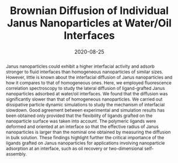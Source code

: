 ---
title: Brownian Diffusion of Individual Janus Nanoparticles at Water/Oil Interfaces
authors:
- Dapeng Wang
- 朱有亮
- Yuehua Zhao
- Christopher Y. Li
- Ashis Mukhopadhyay
- Zhao-Yan Sun
- Kaloian Koynov
- Hans-Jürgen Butt
date: '2020-08-25'
doi: 10.1021/acsnano.0c03291
publish_types: ['期刊文章']
publication: ACS Nano
publication_short: ACS Nano
abstract: Janus nanoparticles could exhibit a higher interfacial  activity and adsorb stronger to fluid interfaces than homogeneous  nanoparticles of similar sizes. However, little is known about the  interfacial diffusion of Janus nanoparticles and how it compares to that  of homogeneous ones. Here, we employed fluorescence correlation  spectroscopy to study the lateral diffusion of ligand-grafted Janus  nanoparticles adsorbed at water/oil interfaces. We found that the  diffusion was significantly slower than that of homogeneous  nanoparticles. We carried out dissipative particle dynamic simulations  to study the mechanism of interfacial slowdown. Good agreement between  experimental and simulation results has been obtained only provided that  the flexibility of ligands grafted on the nanoparticle surface was  taken into account. The polymeric ligands were deformed and oriented at  an interface so that the effective radius of Janus nanoparticles is  larger than the nominal one obtained by measuring the diffusion in bulk  solution. These findings highlight further the critical importance of  the ligands grafted on Janus nanoparticles for applications involving  nanoparticle adsorption at an interface, such as oil recovery or  two-dimensional self-assembly.
url_pdf: https://doi.org/10.1021/acsnano.0c03291
---